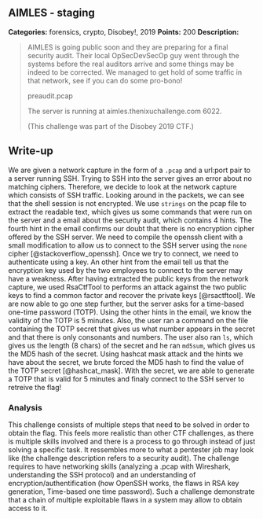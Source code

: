 ## AIMLES - staging

**Categories:** forensics, crypto, Disobey!, 2019
**Points:** 200
**Description:**

>  AIMLES is going public soon and they are preparing for a final
>  security audit. Their local OpSecDevSecOp guy went through the
>  systems before the real auditors arrive and some things may be
>  indeed to be corrected. We managed to get hold of some traffic in
>  that network, see if you can do some pro-bono!
>  
>  preaudit.pcap
>  
>  The server is running at aimles.thenixuchallenge.com 6022.
>  
>  (This challenge was part of the Disobey 2019 CTF.)
>  


## Write-up

We are given a network capture in the form of a `.pcap` and a url:port pair to a server running SSH.
Trying to SSH into the server gives an error about no matching ciphers.
Therefore, we decide to look at the network capture which consists of SSH traffic.
Looking around in the packets, we can see that the shell session is not encrypted.
We use `strings` on the pcap file to extract the readable text, which gives us some commands that were run on the server and a email about the security audit, which contains 4 hints.
The fourth hint in the email confirms our doubt that there is no encryption cipher offered by the SSH server.
We need to compile the openssh client with a small modification to allow us to connect to the SSH server using the `none` cipher [@stackoverflow_openssh].
Once we try to connect, we need to authenticate using a key.
An other hint from the email tell us that the encryption key used by the two employees to connect to the server may have a weakness.
After having extracted the public keys from the network capture, we used RsaCtfTool to performs an attack against the two public keys to find a common factor and recover the private keys [@rsactftool].
We are now able to go one step further, but the server asks for a time-based one-time password (TOTP).
Using the other hints in the email, we know the validity of the TOTP is 5 minutes.
Also, the user ran a command on the file containing the TOTP secret that gives us what number appears in the secret and that there is only consonants and numbers.
The user also ran `ls`, which gives us the length (8 chars) of the secret and he ran `md5sum`, which gives us the MD5 hash of the secret.
Using hashcat mask attack and the hints we have about the secret, we brute forced the MD5 hash to find the value of the TOTP secret [@hashcat_mask].
With the secret, we are able to generate a TOTP that is valid for 5 minutes and finaly connect to the SSH server to retreive the flag!

### Analysis

This challenge consists of multiple steps that need to be solved in order to obtain the flag. This feels more realistic than other CTF challenges, as there is multiple skills involved and there is a process to go through instead of just solving a specific task. It ressembles more to what a pentester job may look like (the challenge description refers to a security audit). The challenge requires to have networking skills (analyzing a .pcap with Wireshark, understanding the SSH protocol) and an understanding of encryption/authentification (how OpenSSH works, the flaws in RSA key generation, Time-based one time password). Such a challenge demonstrate that a chain of multiple exploitable flaws in a system may allow to obtain access to it.

